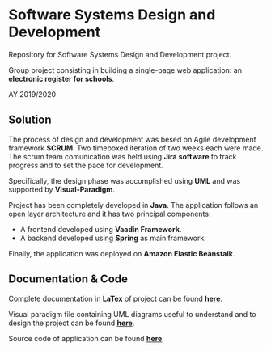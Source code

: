# Software Systems Design and Development
Repository for Software Systems Design and Development project.

Group project consisting in building a single-page web application: an **electronic register for schools**.

AY 2019/2020

## Solution

The process of design and development was besed on Agile development framework **SCRUM**. Two timeboxed iteration of two weeks each were made. The scrum team comunication was held using **Jira software** to track progress and to set the pace for development.

Specifically, the design phase was accomplished using **UML** and was supported by **Visual-Paradigm**.

Project has been completely developed in **Java**. The application follows an open layer architecture and it has two principal components:
* A frontend developed using **Vaadin Framework**.
* A backend developed using **Spring** as main framework.

Finally, the application was deployed on **Amazon Elastic Beanstalk**.

## Documentation & Code

Complete documentation in **LaTex** of project can be found **[here](/Documentazione/Documentazione.pdf)**.

Visual paradigm file containing UML diagrams useful to understand and to design the project can be found **[here](/Visual%20paradigm/registro.vpp)**.

Source code of application can be found **[here](/registro/src/main/java/com/psss/registro/)**.
